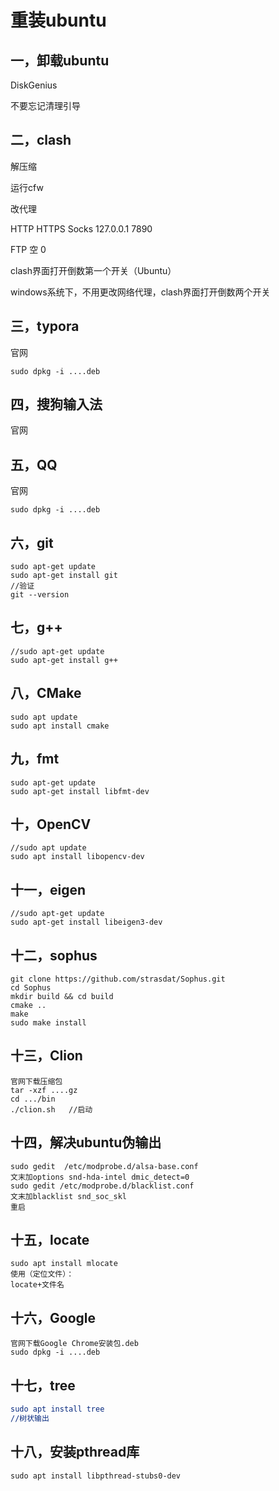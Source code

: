 # 重装ubuntu

## 一，卸载ubuntu

DiskGenius

不要忘记清理引导

## 二，clash

解压缩

运行cfw

改代理

HTTP HTTPS Socks 127.0.0.1 7890

FTP 空 0

clash界面打开倒数第一个开关（Ubuntu）

windows系统下，不用更改网络代理，clash界面打开倒数两个开关

## 三，typora

官网

```shell
sudo dpkg -i ....deb
```

## 四，搜狗输入法

官网

## 五，QQ

官网

```shell
sudo dpkg -i ....deb
```

## 六，git

````shell
sudo apt-get update
sudo apt-get install git
//验证
git --version
````

## 七，g++

```shell
//sudo apt-get update
sudo apt-get install g++
```

## 八，CMake

```shell
sudo apt update
sudo apt install cmake
```

## 九，fmt

```shell
sudo apt-get update
sudo apt-get install libfmt-dev
```

## 十，OpenCV

```shell
//sudo apt update
sudo apt install libopencv-dev
```

## 十一，eigen

```shell
//sudo apt-get update
sudo apt-get install libeigen3-dev
```

## 十二，sophus

```shell
git clone https://github.com/strasdat/Sophus.git
cd Sophus
mkdir build && cd build
cmake ..
make
sudo make install
```

## 十三，Clion

```shell
官网下载压缩包
tar -xzf ....gz
cd .../bin
./clion.sh   //启动
```

## 十四，解决ubuntu伪输出

```shell
sudo gedit  /etc/modprobe.d/alsa-base.conf 
文末加options snd-hda-intel dmic_detect=0
sudo gedit /etc/modprobe.d/blacklist.conf
文末加blacklist snd_soc_skl
重启
```

## 十五，locate 

```shell
sudo apt install mlocate
使用（定位文件）：
locate+文件名
```

## 十六，Google

```shell
官网下载Google Chrome安装包.deb
sudo dpkg -i ....deb
```

## 十七，tree

```cmake
sudo apt install tree
//树状输出
```

## 十八，安装pthread库

```shell
sudo apt install libpthread-stubs0-dev
```



